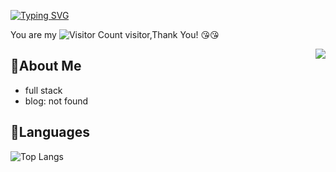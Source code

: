 [![Typing SVG](https://readme-typing-svg.demolab.com?font=Fira+Code&pause=1000&width=435&lines=Welcome+to+my+homepage)](https://git.io/typing-svg)

You are my ![Visitor Count](https://count.getloli.com/@:lauzzl?theme=booru-vp&scale=0.7) visitor,Thank You! :kissing_heart::kissing_heart:

<img align="right" src="https://github-readme-stats.vercel.app/api?username=LauZzL&show_icons=true&icon_color=CE1D2D&text_color=718096&bg_color=ffffff&hide_title=true" />


## 👋About Me

- full stack
- blog: not found

## 🔧Languages

![Top Langs](https://github-readme-stats.vercel.app/api/top-langs/?username=LauZzL&layout=compact&theme=tokyonight)
